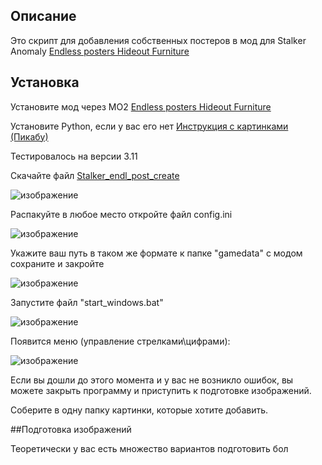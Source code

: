 ## Описание
Это скрипт для добавления собственных постеров в мод для Stalker Anomaly [Endless posters Hideout Furniture](https://www.moddb.com/mods/stalker-anomaly/addons/endless-posters-hideout-furniture)

## Установка

Установите мод через МО2 [Endless posters Hideout Furniture](https://www.moddb.com/mods/stalker-anomaly/addons/endless-posters-hideout-furniture)

Установите Python, если у вас его нет [Инструкция с картинками (Пикабу)](https://pikabu.ru/story/zagruzka_i_ustanovka_python_10446605)

Тестировалось на версии 3.11

Скачайте файл [Stalker_endl_post_create](https://github.com/Karamazov-Ivan/stalker_endl_post_create/releases/tag/v1.0.9)

![изображение](https://github.com/user-attachments/assets/c0f7313d-ef53-4603-9703-167d4d72745a)

Распакуйте в любое место откройте файл config.ini

![изображение](https://github.com/user-attachments/assets/313bac7f-0b3c-4bd2-88c2-db9dc38375cd)

Укажите ваш путь в таком же формате к папке "gamedata" с модом сохраните и закройте

![изображение](https://github.com/user-attachments/assets/79edf750-ad96-40ef-a60e-80eebc7669e4)

Запустите файл "start_windows.bat"

![изображение](https://github.com/user-attachments/assets/be6cb2a4-41fb-44a7-a4e0-83fef7f0b852)

Появится меню (управление стрелками\цифрами):

![изображение](https://github.com/user-attachments/assets/5051fb26-a911-409d-8468-aa81112c3045)

Если вы дошли до этого момента и у вас не возникло ошибок, вы можете закрыть программу и приступить к подготовке изображений.

Соберите в одну папку картинки, которые хотите добавить.

##Подготовка изображений

Теоретически у вас есть множество вариантов подготовить бол
